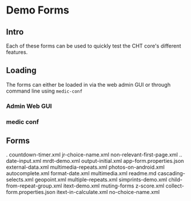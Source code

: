 # Demo Forms

## Intro

Each of these forms can be used to quickly test the CHT core's different features.

## Loading

The forms can either be loaded in via the web admin GUI or through command line using `medic-conf`

### Admin Web GUI

### medic conf

## Forms

.                             countdown-timer.xml     jr-choice-name.xml      non-relevant-first-page.xml
..                            date-input.xml          mrdt-demo.xml           output-initial.xml
app-form.properties.json      external-data.xml       multimedia-repeats.xml  photos-on-android.xml
autocomplete.xml              format-date.xml         multimedia.xml          readme.md
cascading-selects.xml         geopoint.xml            multiple-repeats.xml    simprints-demo.xml
child-from-repeat-group.xml   itext-demo.xml          muting-forms            z-score.xml
collect-form.properties.json  itext-in-calculate.xml  no-choice-name.xml
